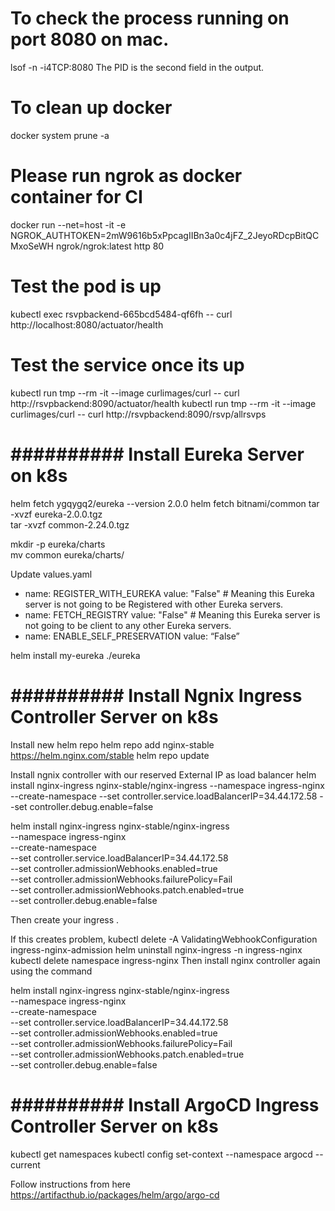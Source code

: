 # To check the process running on port 8080 on mac.

lsof -n -i4TCP:8080
The PID is the second field in the output.

# To clean up docker 
docker system prune -a

# Please run ngrok as docker container for CI
docker run --net=host -it -e NGROK_AUTHTOKEN=2mW9616b5xPpcagIIBn3a0c4jFZ_2JeyoRDcpBitQCMxoSeWH ngrok/ngrok:latest http 80

# Test the pod is up 
kubectl exec rsvpbackend-665bcd5484-qf6fh -- curl http://localhost:8080/actuator/health

# Test the service once its up 
kubectl run tmp --rm -it --image curlimages/curl -- curl http://rsvpbackend:8090/actuator/health
kubectl run tmp --rm -it --image curlimages/curl -- curl http://rsvpbackend:8090/rsvp/allrsvps

# ########## Install Eureka Server on k8s
helm fetch ygqygq2/eureka --version 2.0.0
helm fetch bitnami/common
tar -xvzf eureka-2.0.0.tgz                                    
tar -xvzf common-2.24.0.tgz

mkdir -p eureka/charts                                        
mv common eureka/charts/

Update values.yaml

- name: REGISTER_WITH_EUREKA
  value: "False"                  # Meaning this Eureka server is not going to be Registered with other Eureka servers.
- name: FETCH_REGISTRY
  value: "False"                  # Meaning this Eureka server is not going to be client to any other Eureka servers.
- name: ENABLE_SELF_PRESERVATION
  value: “False”

helm install my-eureka ./eureka  

# ########## Install Ngnix Ingress Controller  Server on k8s
Install new helm repo
helm repo add nginx-stable https://helm.nginx.com/stable
helm repo update

Install ngnix controller with our reserved External IP as load balancer
helm install nginx-ingress nginx-stable/nginx-ingress   --namespace ingress-nginx   --create-namespace   --set controller.service.loadBalancerIP=34.44.172.58   --set controller.debug.enable=false

helm install nginx-ingress nginx-stable/nginx-ingress \
--namespace ingress-nginx \
--create-namespace \
--set controller.service.loadBalancerIP=34.44.172.58 \
--set controller.admissionWebhooks.enabled=true \
--set controller.admissionWebhooks.failurePolicy=Fail \
--set controller.admissionWebhooks.patch.enabled=true \
--set controller.debug.enable=false

Then create your ingress .

If this creates problem,
kubectl delete -A ValidatingWebhookConfiguration ingress-nginx-admission
helm uninstall nginx-ingress -n ingress-nginx
kubectl delete namespace ingress-nginx
Then install nginx controller again using the command

helm install nginx-ingress nginx-stable/nginx-ingress \
--namespace ingress-nginx \
--create-namespace \
--set controller.service.loadBalancerIP=34.44.172.58 \
--set controller.admissionWebhooks.enabled=true \
--set controller.admissionWebhooks.failurePolicy=Fail \
--set controller.admissionWebhooks.patch.enabled=true \
--set controller.debug.enable=false

# ########## Install ArgoCD Ingress Controller  Server on k8s
kubectl get namespaces
kubectl config set-context --namespace argocd --current

Follow instructions  from here
https://artifacthub.io/packages/helm/argo/argo-cd
